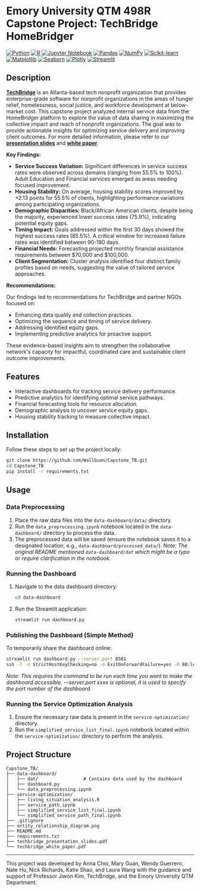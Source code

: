 # Emory University QTM 498R Capstone Project: TechBridge HomeBridger

[![Python](https://img.shields.io/badge/Python-3776AB?style=for-the-badge&logo=python&logoColor=white)](https://www.python.org) [![R](https://img.shields.io/badge/R-276DC3?style=for-the-badge&logo=r&logoColor=white)](https://www.r-project.org) [![Jupyter Notebook](https://img.shields.io/badge/Jupyter-F37626?style=for-the-badge&logo=jupyter&logoColor=white)](https://jupyter.org) [![Pandas](https://img.shields.io/badge/Pandas-150458?style=for-the-badge&logo=pandas&logoColor=white)](https://pandas.pydata.org) [![NumPy](https://img.shields.io/badge/NumPy-013243?style=for-the-badge&logo=numpy&logoColor=white)](https://numpy.org) [![Scikit-learn](https://img.shields.io/badge/scikit--learn-F7931E?style=for-the-badge&logo=scikit-learn&logoColor=white)](https://scikit-learn.org/stable/) [![Matplotlib](https://img.shields.io/badge/Matplotlib-11557c?style=for-the-badge&logo=matplotlib&logoColor=white)](https://matplotlib.org) [![Seaborn](https://img.shields.io/badge/Seaborn-88d1de?style=for-the-badge&logo=seaborn&logoColor=white)](https://seaborn.pydata.org) [![Plotly](https://img.shields.io/badge/Plotly-3F4F75?style=for-the-badge&logo=plotly&logoColor=white)](https://plotly.com) [![Streamlit](https://img.shields.io/badge/Streamlit-FF4B4B?style=for-the-badge&logo=streamlit&logoColor=white)](https://streamlit.io)

## Description

**[TechBridge](https://techbridge.org)** is an Atlanta-based tech nonprofit organization that provides enterprise-grade software for nonprofit organizations in the areas of hunger relief, homelessness, social justice, and workforce development at below-market cost. This capstone project analyzed internal service data from the HomeBridger platform to explore the value of data sharing in maximizing the collective impact and reach of nonprofit organizations. The goal was to provide actionable insights for optimizing service delivery and improving client outcomes. For more detailed information, please refer to our **[presentation slides](techbridge_presentation_slides.pdf)** and **[white paper](techbridge_white_paper.pdf)**.

**Key Findings:**

*   **Service Success Variation:** Significant differences in service success rates were observed across domains (ranging from 55.5% to 100%). Adult Education and Financial services emerged as areas needing focused improvement.
*   **Housing Stability:** On average, housing stability scores improved by +2.13 points for 55.5% of clients, highlighting performance variations among participating organizations.
*   **Demographic Disparities:** Black/African American clients, despite being the majority, experienced lower success rates (75.9%), indicating potential equity gaps.
*   **Timing Impact:** Goals addressed within the first 30 days showed the highest success rates (85.5%). A critical window for increased failure rates was identified between 90-180 days.
*   **Financial Needs:** Forecasting projected monthly financial assistance requirements between $70,000 and $100,000.
*   **Client Segmentation:** Cluster analysis identified four distinct family profiles based on needs, suggesting the value of tailored service approaches.

**Recommendations:**

Our findings led to recommendations for TechBridge and partner NGOs focused on:
*   Enhancing data quality and collection practices.
*   Optimizing the sequence and timing of service delivery.
*   Addressing identified equity gaps.
*   Implementing predictive analytics for proactive support.

These evidence-based insights aim to strengthen the collaborative network's capacity for impactful, coordinated care and sustainable client outcome improvements.

## Features
- Interactive dashboards for tracking service delivery performance.
- Predictive analytics for identifying optimal service pathways.
- Financial forecasting tools for resource allocation.
- Demographic analysis to uncover service equity gaps.
- Housing stability tracking to measure collective impact.

## Installation

Follow these steps to set up the project locally:

```bash
git clone https://github.com/WallGuan/Capstone_TB.git
cd Capstone_TB
pip install -r requirements.txt
```

## Usage

### Data Preprocessing

1.  Place the raw data files into the `data-dashboard/data/` directory.
2.  Run the `data_preprocessing.ipynb` notebook located in the `data-dashboard/` directory to process the data.
3.  The preprocessed data will be saved (ensure the notebook saves it to a designated location, e.g., `data-dashboard/processed_data/`). *Note: The original README mentioned `data-dashboard/dat` which might be a typo or require clarification in the notebook.*

### Running the Dashboard

1.  Navigate to the data dashboard directory:
    ```bash
    cd data-dashboard
    ```
2.  Run the Streamlit application:
    ```bash
    streamlit run dashboard.py
    ```

### Publishing the Dashboard (Simple Method)

To temporarily share the dashboard online:

```bash
streamlit run dashboard.py --server.port 8501
ssh -T -o StrictHostKeyChecking=no -o ExitOnForwardFailure=yes -R 80:localhost:8501 localhost.run
```
*Note: This requires the command to be run each time you want to make the dashboard accessible.*
*--server.port xxxx is optional, it is used to specify the port number of the dashboard.*

### Running the Service Optimization Analysis

1.  Ensure the necessary raw data is present in the `service-optimization/` directory.
2.  Run the `simplified_service_list_final.ipynb` notebook located within the `service-optimization/` directory to perform the analysis.

## Project Structure

```
Capstone_TB/
├── data-dashboard/
│   ├── dat/                 # Contains data used by the dashboard
│   ├── dashboard.py
│   └── data_preprocessing.ipynb
├── service-optimization/
│   ├── living_situation_analysis.R
│   ├── service_path.ipynb
│   ├── simplified_service_list_final.ipynb
│   └── simplified_service_path_final.ipynb
├── .gitignore
├── entity_relationship_diagram.png
├── README.md
├── requirements.txt
├── techbridge_presentation_slides.pdf
└── techbridge_white_paper.pdf
```
---
This project was developed by Anna Choi, Mary Guan, Wendy Guerrero, Nate Hu, Nick Richards, Katie Shao, and Laura Wang with the guidance and support of Professor Jiwon Kim, TechBridge, and the Emory University QTM Department.

